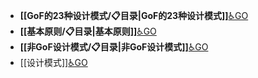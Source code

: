 - **[[GoF的23种设计模式/📋目录|GoF的23种设计模式]]**[♿GO](./GoF的23种设计模式/📋目录.md)
- **[[基本原则/📋目录|基本原则]]**[♿GO](./基本原则/📋目录.md)
- **[[非GoF设计模式/📋目录|非GoF设计模式]]**[♿GO](./非GoF设计模式/📋目录.md)
- [[设计模式]][♿GO](https://github.com/FourteenD/Note/blob/main/技术/设计模式/设计模式.md)
